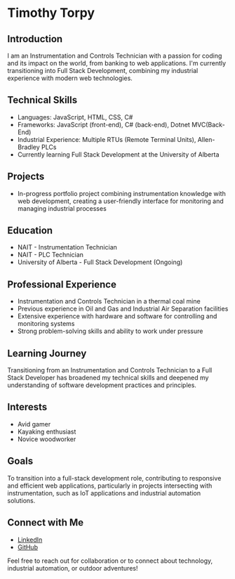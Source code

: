 # Timothy Torpy

## Introduction

I am an Instrumentation and Controls Technician with a passion for coding and its impact on the world, from banking to web applications. I'm currently transitioning into Full Stack Development, combining my industrial experience with modern web technologies.

## Technical Skills

- Languages: JavaScript, HTML, CSS, C#
- Frameworks: JavaScript (front-end), C# (back-end), Dotnet MVC(Back-End)
- Industrial Experience: Multiple RTUs (Remote Terminal Units), Allen-Bradley PLCs
- Currently learning Full Stack Development at the University of Alberta

## Projects

- In-progress portfolio project combining instrumentation knowledge with web development, creating a user-friendly interface for monitoring and managing industrial processes

## Education

- NAIT - Instrumentation Technician
- NAIT - PLC Technician
- University of Alberta - Full Stack Development (Ongoing)

## Professional Experience

- Instrumentation and Controls Technician in a thermal coal mine
- Previous experience in Oil and Gas and Industrial Air Separation facilities
- Extensive experience with hardware and software for controlling and monitoring systems
- Strong problem-solving skills and ability to work under pressure

## Learning Journey

Transitioning from an Instrumentation and Controls Technician to a Full Stack Developer has broadened my technical skills and deepened my understanding of software development practices and principles.

## Interests

- Avid gamer
- Kayaking enthusiast
- Novice woodworker

## Goals

To transition into a full-stack development role, contributing to responsive and efficient web applications, particularly in projects intersecting with instrumentation, such as IoT applications and industrial automation solutions.

## Connect with Me

- [LinkedIn](https://www.linkedin.com/in/tim-torpy)
- [GitHub](https://github.com/TimothyTorpy)

Feel free to reach out for collaboration or to connect about technology, industrial automation, or outdoor adventures!
